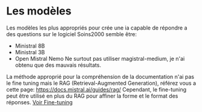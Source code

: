 # Les modèles
Les modèles les plus appropriés pour crée une ia capable de répondre a des questions sur le logiciel Soins2000 semble être:
- Ministral 8B
- Ministral 3B
- Open Mistral Nemo
Ne surtout pas utiliser magistral-medium, je n'ai obtenu que des mauvais résultats.

La méthode approprié pour la compréhension de la documentation n'ai pas le fine tuning mais le RAG (Retrieval-Augmented Generation), référez vous a cette page: https://docs.mistral.ai/guides/rag/
Cependant, le fine-tuning peut être utilisé en plus du RAG pour affiner la forme et le format des réponses. [Voir Fine-tuning](/Fine%20tuning.md)


